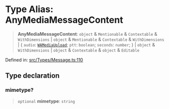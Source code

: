 # Type Alias: AnyMediaMessageContent

> **AnyMediaMessageContent**: `object` & `Mentionable` & `Contextable` & `WithDimensions` \| `object` & `Mentionable` & `Contextable` & `WithDimensions` \| \{ `audio`: [`WAMediaUpload`](WAMediaUpload.md); `ptt`: `boolean`; `seconds`: `number`; \} \| `object` & `WithDimensions` \| `object` & `Contextable` & `object` & `Editable`

Defined in: [src/Types/Message.ts:110](https://github.com/Fokusdotid/bail/blob/dad8cbc7bd41e0c17126095b0fc017b92c3d85cf/src/Types/Message.ts#L110)

## Type declaration

### mimetype?

> `optional` **mimetype**: `string`
